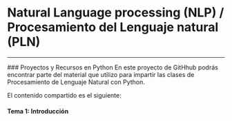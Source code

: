 # Natural Language processing (NLP) / Procesamiento del Lenguaje natural (PLN)
<hr>
### Proyectos y Recursos en Python
En este proyecto de GitHhub podrás encontrar parte del material que utilizo para impartir las clases de Procesamiento de Lenguaje Natural con Python.

El contenido compartido es el siguiente:

#### Tema 1: Introducción
